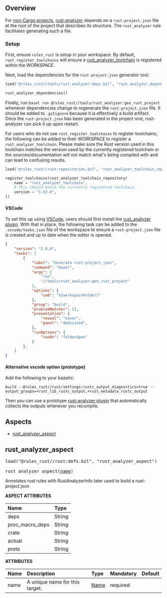 
## Overview

For [non-Cargo projects](https://rust-analyzer.github.io/manual.html#non-cargo-based-projects),
[rust-analyzer](https://rust-analyzer.github.io/) depends on a `rust-project.json` file at the
root of the project that describes its structure. The `rust_analyzer` rule facilitates generating
such a file.

### Setup

First, ensure `rules_rust` is setup in your workspace. By default, `rust_register_toolchains` will
ensure a [rust_analyzer_toolchain](#rust_analyzer_toolchain) is registered within the WORKSPACE.

Next, load the dependencies for the `rust-project.json` generator tool:

```python
load("@rules_rust//tools/rust_analyzer:deps.bzl", "rust_analyzer_dependencies")

rust_analyzer_dependencies()
```

Finally, run `bazel run @rules_rust//tools/rust_analyzer:gen_rust_project`
whenever dependencies change to regenerate the `rust-project.json` file. It
should be added to `.gitignore` because it is effectively a build artifact.
Once the `rust-project.json` has been generated in the project root,
rust-analyzer can pick it up upon restart.

For users who do not use `rust_register_toolchains` to register toolchains, the following can be added
to their WORKSPACE to register a `rust_analyzer_toolchain`. Please make sure the Rust version used in
this toolchain matches the version used by the currently registered toolchain or the sources/documentation
will not match what's being compiled with and can lead to confusing results.

```python
load("@rules_rust//rust:repositories.bzl", "rust_analyzer_toolchain_repository")

register_toolchains(rust_analyzer_toolchain_repository(
    name = "rust_analyzer_toolchain",
    # This should match the currently registered toolchain.
    version = "1.63.0",
))
```

#### VSCode

To set this up using [VSCode](https://code.visualstudio.com/), users should first install the
[rust_analyzer plugin](https://marketplace.visualstudio.com/items?itemName=matklad.rust-analyzer).
With that in place, the following task can be added to the `.vscode/tasks.json` file of the workspace
to ensure a `rust-project.json` file is created and up to date when the editor is opened.

```json
{
    "version": "2.0.0",
    "tasks": [
        {
            "label": "Generate rust-project.json",
            "command": "bazel",
            "args": [
                "run",
                "//tools/rust_analyzer:gen_rust_project"
            ],
            "options": {
                "cwd": "${workspaceFolder}"
            },
            "group": "build",
            "problemMatcher": [],
            "presentation": {
                "reveal": "never",
                "panel": "dedicated",
            },
            "runOptions": {
                "runOn": "folderOpen"
            }
        },
    ]
}
```

#### Alternative vscode option (prototype)

Add the following to your bazelrc:
```
build --@rules_rust//rust/settings:rustc_output_diagnostics=true --output_groups=+rust_lib_rustc_output,+rust_metadata_rustc_output
```

Then you can use a prototype [rust-analyzer plugin](https://marketplace.visualstudio.com/items?itemName=MattStark.bazel-rust-analyzer) that automatically collects the outputs whenever you recompile.




## Aspects

- [rust_analyzer_aspect](#rust_analyzer_aspect)


<a id="rust_analyzer_aspect"></a>

## rust_analyzer_aspect

<pre>
load("@rules_rust//rust:defs.bzl", "rust_analyzer_aspect")

rust_analyzer_aspect(<a href="#rust_analyzer_aspect-name">name</a>)
</pre>

Annotates rust rules with RustAnalyzerInfo later used to build a rust-project.json

**ASPECT ATTRIBUTES**


| Name | Type |
| :------------- | :------------- |
| deps| String |
| proc_macro_deps| String |
| crate| String |
| actual| String |
| proto| String |


**ATTRIBUTES**


| Name  | Description | Type | Mandatory | Default |
| :------------- | :------------- | :------------- | :------------- | :------------- |
| <a id="rust_analyzer_aspect-name"></a>name |  A unique name for this target.   | <a href="https://bazel.build/concepts/labels#target-names">Name</a> | required |  |


